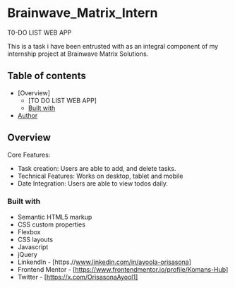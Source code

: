 
# Brainwave_Matrix_Intern
T0-DO LIST WEB APP

This is a task i have been entrusted with as an integral component of my internship project at Brainwave Matrix Solutions.
## Table of contents
- [Overview]
  - [TO DO LIST WEB APP]
  - [Built with](#built-with)
- [Author](#author)
## Overview
Core Features:
- Task creation: Users are able to add, and delete tasks.
- Technical Features: Works on desktop, tablet and mobile 
- Date Integration: Users are able to view todos daily.
### Built with
- Semantic HTML5 markup
- CSS custom properties
- Flexbox
- CSS layouts
- Javascript
- jQuery
- LinkendIn - [https.//www.linkedin.com/in/ayoola-orisasona]
- Frontend Mentor - [https://www.frontendmentor.io/profile/Komans-Hub]
- Twitter - [https://x.com/OrisasonaAyool1]
